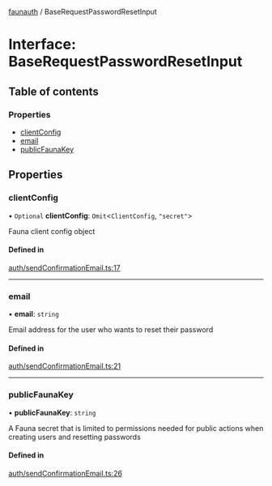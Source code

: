 [faunauth](../index.md) / BaseRequestPasswordResetInput

# Interface: BaseRequestPasswordResetInput

## Table of contents

### Properties

- [clientConfig](BaseRequestPasswordResetInput.md#clientconfig)
- [email](BaseRequestPasswordResetInput.md#email)
- [publicFaunaKey](BaseRequestPasswordResetInput.md#publicfaunakey)

## Properties

### clientConfig

• `Optional` **clientConfig**: `Omit`<`ClientConfig`, ``"secret"``\>

Fauna client config object

#### Defined in

[auth/sendConfirmationEmail.ts:17](https://github.com/alexnitta/faunauth/blob/fd08a1e/src/auth/sendConfirmationEmail.ts#L17)

___

### email

• **email**: `string`

Email address for the user who wants to reset their password

#### Defined in

[auth/sendConfirmationEmail.ts:21](https://github.com/alexnitta/faunauth/blob/fd08a1e/src/auth/sendConfirmationEmail.ts#L21)

___

### publicFaunaKey

• **publicFaunaKey**: `string`

A Fauna secret that is limited to permissions needed for public actions when creating users
and resetting passwords

#### Defined in

[auth/sendConfirmationEmail.ts:26](https://github.com/alexnitta/faunauth/blob/fd08a1e/src/auth/sendConfirmationEmail.ts#L26)
